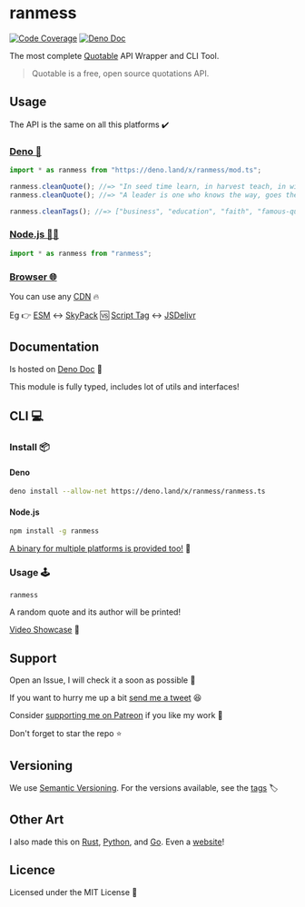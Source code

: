 # ranmess

[![Code Coverage](https://codecov.io/gh/ultirequiem/ranmess/branch/main/graph/badge.svg)](https://codecov.io/gh/ultirequiem/ranmess)
[![Deno Doc](https://doc.deno.land/badge.svg)](https://doc.deno.land/https/deno.land/x/ranmess/mod.ts)

The most complete [Quotable](https://github.com/lukePeavey/quotable) API Wrapper
and CLI Tool.

> Quotable is a free, open source quotations API.

## Usage

The API is the same on all this platforms ✔️

### [Deno 🦕](https://deno.land/x/ranmess)

```javascript
import * as ranmess from "https://deno.land/x/ranmess/mod.ts";

ranmess.cleanQuote(); //=> "In seed time learn, in harvest teach, in winter enjoy."
ranmess.cleanQuote(); //=> "A leader is one who knows the way, goes the way, and shows the way."

ranmess.cleanTags(); //=> ["business", "education", "faith", "famous-quotes", ...etc]
```

### [Node.js 🐢🚀](https://npmjs.com/package/ranmess)

```javascript
import * as ranmess from "ranmess";
```

### [Browser 🌐](https://developer.mozilla.org/en-US/docs/Glossary/Browser)

You can use any [CDN](https://en.wikipedia.org/wiki/Content_delivery_network) 🔥

Eg 👉
[ESM](https://developer.mozilla.org/en-US/docs/Web/JavaScript/Guide/Modules) ↔️
[SkyPack](https://cdn.skypack.dev/ranmess) 🆚
[Script Tag](https://developer.mozilla.org/en-US/docs/Web/HTML/Element/script)
↔️ [JSDelivr](https://cdn.jsdelivr.net/npm/ranmess)

## Documentation

Is hosted on
[Deno Doc](https://doc.deno.land/https://deno.land/x/ranmess/mod.ts) 📄

This module is fully typed, includes lot of utils and interfaces!

## CLI 💻

### Install 📦

#### Deno

```sh
deno install --allow-net https://deno.land/x/ranmess/ranmess.ts
```

#### Node.js

```sh
npm install -g ranmess
```

[A binary for multiple platforms is provided too!](https://github.com/UltiRequiem/ranmess/releases/latest)
🤖

### Usage 🕹️

```sh
ranmess
```

A random quote and its author will be printed!

[Video Showcase](https://youtu.be/42-AMus4olQ) 🎥

## Support

Open an Issue, I will check it a soon as possible 👀

If you want to hurry me up a bit
[send me a tweet](https://twitter.com/UltiRequiem) 😆

Consider [supporting me on Patreon](https://patreon.com/UltiRequiem) if you like
my work 🚀

Don't forget to star the repo ⭐

## Versioning

We use [Semantic Versioning](http://semver.org). For the versions available, see
the [tags](https://github.com/UltiRequiem/ranmess/tags) 🏷️

## Other Art

I also made this on [Rust](https://github.com/UltiRequiem/ruquotes),
[Python](https://github.com/UltiRequiem/quoteran), and
[Go](https://github.com/UltiRequiem/quotable). Even a
[website](https://github.com/UltiRequiem/ulti-random-quotes)!

## Licence

Licensed under the MIT License 📄
